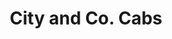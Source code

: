 ---
title: "City and Co. Cabs"
address: "U49 Tycor Business ctr Tycor rd Waterford Co. Waterford"
tel: "(051)877710"
county: "Waterford"
category: "Taxi Services"
type: "Content"
lat: "52.25390184"
lng: "-7.131790581"
---